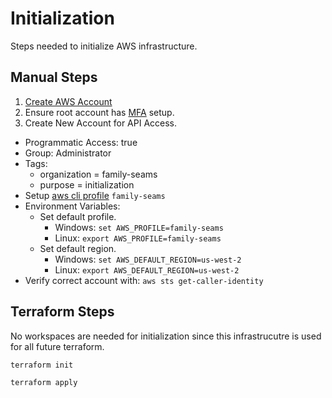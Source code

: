 # Initialization

Steps needed to initialize AWS infrastructure.

## Manual Steps

1. [Create AWS Account](https://aws.amazon.com/premiumsupport/knowledge-center/create-and-activate-aws-account/)
2. Ensure root account has [MFA](https://docs.aws.amazon.com/IAM/latest/UserGuide/id_credentials_mfa_enable_virtual.html) setup.
3. Create New Account for API Access.
  * Programmatic Access: true
  * Group: Administrator
  * Tags:
    * organization = family-seams
    * purpose = initialization
  * Setup [aws cli profile](https://docs.aws.amazon.com/cli/latest/userguide/cli-configure-profiles.html) `family-seams`
  * Environment Variables:
    * Set default profile.
      * Windows: `set AWS_PROFILE=family-seams`
      * Linux: `export AWS_PROFILE=family-seams`
    * Set default region.
      * Windows: `set AWS_DEFAULT_REGION=us-west-2`
      * Linux: `export AWS_DEFAULT_REGION=us-west-2`
  * Verify correct account with: `aws sts get-caller-identity`

## Terraform Steps

No workspaces are needed for initialization since this infrastrucutre is 
used for all future terraform.

```
terraform init

terraform apply
```